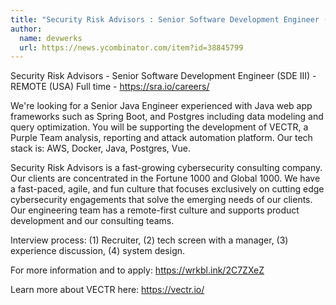 ```yaml
---
title: "Security Risk Advisors : Senior Software Development Engineer (SDE III)"
author:
  name: devwerks
  url: https://news.ycombinator.com/item?id=38845799
---
```

Security Risk Advisors - Senior Software Development Engineer (SDE III) - REMOTE (USA) Full time - <a href="https:&#x2F;&#x2F;sra.io&#x2F;careers&#x2F;" rel="nofollow">https:&#x2F;&#x2F;sra.io&#x2F;careers&#x2F;</a>

We&#x27;re looking for a Senior Java Engineer experienced with Java web app frameworks such as Spring Boot, and Postgres including data modeling and query optimization. You will be supporting the development of VECTR, a Purple Team analysis, reporting and attack automation platform. Our tech stack is: AWS, Docker, Java, Postgres, Vue.

Security Risk Advisors is a fast-growing cybersecurity consulting company. Our clients are concentrated in the Fortune 1000 and Global 1000. We have a fast-paced, agile, and fun culture that focuses exclusively on cutting edge cybersecurity engagements that solve the emerging needs of our clients. Our engineering team has a remote-first culture and supports product development and our consulting teams.

Interview process: (1) Recruiter, (2) tech screen with a manager, (3) experience discussion, (4) system design.

For more information and to apply: <a href="https:&#x2F;&#x2F;wrkbl.ink&#x2F;2C7ZXeZ" rel="nofollow">https:&#x2F;&#x2F;wrkbl.ink&#x2F;2C7ZXeZ</a>

Learn more about VECTR here: <a href="https:&#x2F;&#x2F;vectr.io&#x2F;" rel="nofollow">https:&#x2F;&#x2F;vectr.io&#x2F;</a>
